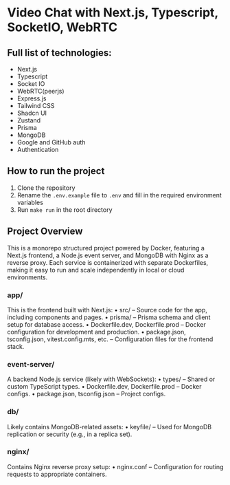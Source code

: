 # Video Chat with Next.js, Typescript, SocketIO, WebRTC

## Full list of technologies:
- Next.js
- Typescript
- Socket IO
- WebRTC(peerjs)
- Express.js
- Tailwind CSS
- Shadcn UI
- Zustand
- Prisma
- MongoDB
- Google and GitHub auth
- Authentication

## How to run the project
1. Clone the repository
2. Rename the `.env.example` file to `.env` and fill in the required environment variables
3. Run `make run` in the root directory

## Project Overview
This is a monorepo structured project powered by Docker, featuring a Next.js frontend, a Node.js event server, and MongoDB with Nginx as a reverse proxy.
Each service is containerized with separate Dockerfiles, making it easy to run and scale independently in local or cloud environments.

### app/
This is the frontend built with Next.js:
•	src/ – Source code for the app, including components and pages.
•	prisma/ – Prisma schema and client setup for database access.
•	Dockerfile.dev, Dockerfile.prod – Docker configuration for development and production.
•	package.json, tsconfig.json, vitest.config.mts, etc. – Configuration files for the frontend stack.

###  event-server/
A backend Node.js service (likely with WebSockets):
•	types/ – Shared or custom TypeScript types.
•	Dockerfile.dev, Dockerfile.prod – Docker configs.
•	package.json, tsconfig.json – Project configs.

### db/
Likely contains MongoDB-related assets:
•	keyfile/ – Used for MongoDB replication or security (e.g., in a replica set).

### nginx/
Contains Nginx reverse proxy setup:
•	nginx.conf – Configuration for routing requests to appropriate containers.
